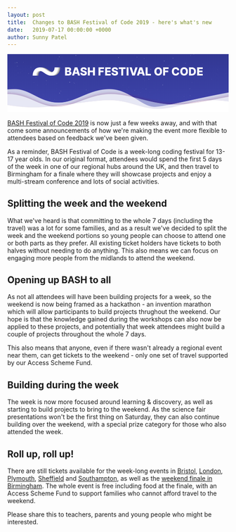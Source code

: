 ```yaml
---
layout: post
title:  Changes to BASH Festival of Code 2019 - here's what's new
date:   2019-07-17 00:00:00 +0000
author: Sunny Patel
---
```


![BASH Festival of Code](/assets/posts/bash.png)

[BASH Festival of Code 2019](https://bashfestival.io) is now just a few weeks away, and with that come some announcements of how we're making the event more flexible to attendees based on feedback we've been given.

As a reminder, BASH Festival of Code is a week-long coding festival for 13-17 year olds. In our original format, attendees would spend the first 5 days of the week in one of our regional hubs around the UK, and then travel to Birmingham for a finale where they will showcase projects and enjoy a multi-stream conference and lots of social activities. 

## Splitting the week and the weekend

What we've heard is that committing to the whole 7 days (including the travel) was a lot for some families, and as a result we've decided to split the week and the weekend portions so young people can choose to attend one or both parts as they prefer. All existing ticket holders have tickets to both halves without needing to do anything. This also means we can focus on engaging more people from the midlands to attend the weekend.

## Opening up BASH to all

As not all attendees will have been building projects for a week, so the weekend is now being framed as a hackathon - an invention marathon which will allow participants to build projects thrughout the weekend. Our hope is that the knowledge gained during the workshops can also now be applied to these projects, and potentially that week attendees might build a couple of projects throughout the whole 7 days.

This also means that anyone, even if there wasn't already a regional event near them, can get tickets to the weekend - only one set of travel supported by our Access Scheme Fund.

## Building during the week

The week is now more focused around learning & discovery, as well as starting to build projects to bring to the weekend. As the science fair presentations won't be the first thing on Saturday, they can also continue building over the weekend, with a special prize category for those who also attended the week.

## Roll up, roll up! 

There are still tickets available for the week-long events in [Bristol](http://bashfestival.io/events/bristol), [London](http://bashfestival.io/events/london), [Plymouth](http://bashfestival.io/events/plymouth), [Sheffield](http://bashfestival.io/events/sheffield) and [Southampton](http://bashfestival.io/events/southampton), as well as the [weekend finale in Birmingham](https://bashfestival.io/weekend). The whole event is free including food at the finale, with an Access Scheme Fund to support families who cannot afford travel to the weekend.

Please share this to teachers, parents and young people who might be interested.